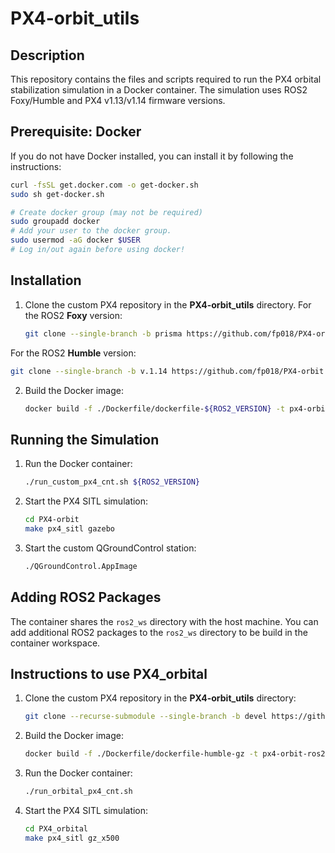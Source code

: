 
# PX4-orbit_utils

## Description
This repository contains the files and scripts required to run the PX4 orbital stabilization simulation in a Docker container. The simulation uses ROS2 Foxy/Humble and PX4 v1.13/v1.14 firmware versions.


## Prerequisite: Docker

If you do not have Docker installed, you can install it by following the instructions: 
```sh
curl -fsSL get.docker.com -o get-docker.sh
sudo sh get-docker.sh
```
``` sh
# Create docker group (may not be required)
sudo groupadd docker
# Add your user to the docker group.
sudo usermod -aG docker $USER
# Log in/out again before using docker!
```

## Installation

1. Clone the custom PX4 repository in the **PX4-orbit_utils** directory. 
   For the ROS2 **Foxy** version:
   ```sh
   git clone --single-branch -b prisma https://github.com/fp018/PX4-orbit.git --recursive
   ```
  For the ROS2 **Humble** version:
   ```sh
   git clone --single-branch -b v.1.14 https://github.com/fp018/PX4-orbit.git --recursive
  ``` 
   
2. Build the Docker image:
   ```sh
   docker build -f ./Dockerfile/dockerfile-${ROS2_VERSION} -t px4-orbit-ros2-${ROS2_VERSION} .
   ```
   
## Running the Simulation
1. Run the Docker container:
   ```sh
   ./run_custom_px4_cnt.sh ${ROS2_VERSION}
   ```
2. Start the PX4 SITL simulation:
   ```sh
   cd PX4-orbit 
   make px4_sitl gazebo
   ```
3. Start the custom QGroundControl station:
   ```sh
   ./QGroundControl.AppImage
   ```

## Adding ROS2 Packages

The container shares the `ros2_ws` directory with the host machine. You can add additional ROS2 packages to the `ros2_ws` directory to be build in the container workspace.


## Instructions to use PX4_orbital

1. Clone the custom PX4 repository in the **PX4-orbit_utils** directory:
   
   ```sh 
   git clone --recurse-submodule --single-branch -b devel https://github.com/fp018/PX4_orbital.git 
   ```
2. Build the Docker image:
   ```sh
   docker build -f ./Dockerfile/dockerfile-humble-gz -t px4-orbit-ros2-humble-gz .
   ```
3. Run the Docker container:
   ```sh
   ./run_orbital_px4_cnt.sh 
   ```
4. Start the PX4 SITL simulation:
   ```sh
   cd PX4_orbital 
   make px4_sitl gz_x500
   ```

